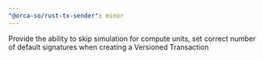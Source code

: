 ```yaml
---
"@orca-so/rust-tx-sender": minor
---
```


Provide the ability to skip simulation for compute units, set correct number of default signatures when creating a Versioned Transaction
